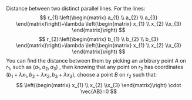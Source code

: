 Distance between two distinct parallel lines.
For the lines:
$$
r_{1}:\left(\begin{matrix}
a_{1} \\ a_{2} \\ a_{3}
\end{matrix}\right)+\lambda \left(\begin{matrix}
x_{1} \\ x_{2} \\x_{3}
\end{matrix}\right)
$$
$$
r_{2}:\left(\begin{matrix}
b_{1} \\ b_{2} \\ b_{3}
\end{matrix}\right)+\lambda \left(\begin{matrix}
x_{1} \\ x_{2} \\x_{3}
\end{matrix}\right)
$$
You can find the distance between them by picking an arbitrary point $A$ on $r_1$, such as $(a_1,a_2,a_3)$ , then knowing that any point on $r_2$ has coordinates $(b_1+\lambda x_{1}, b_2+\lambda x_{2}, b_3+\lambda x_{3})$, choose a point $B$ on $r_2$ such that:
$$
\left(\begin{matrix}
x_{1} \\ x_{2} \\x_{3}
\end{matrix}\right) \cdot \vec{AB}=0
$$
